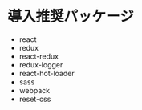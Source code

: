 # 導入推奨パッケージ

- react
- redux
- react-redux
- redux-logger
- react-hot-loader
- sass
- webpack
- reset-css